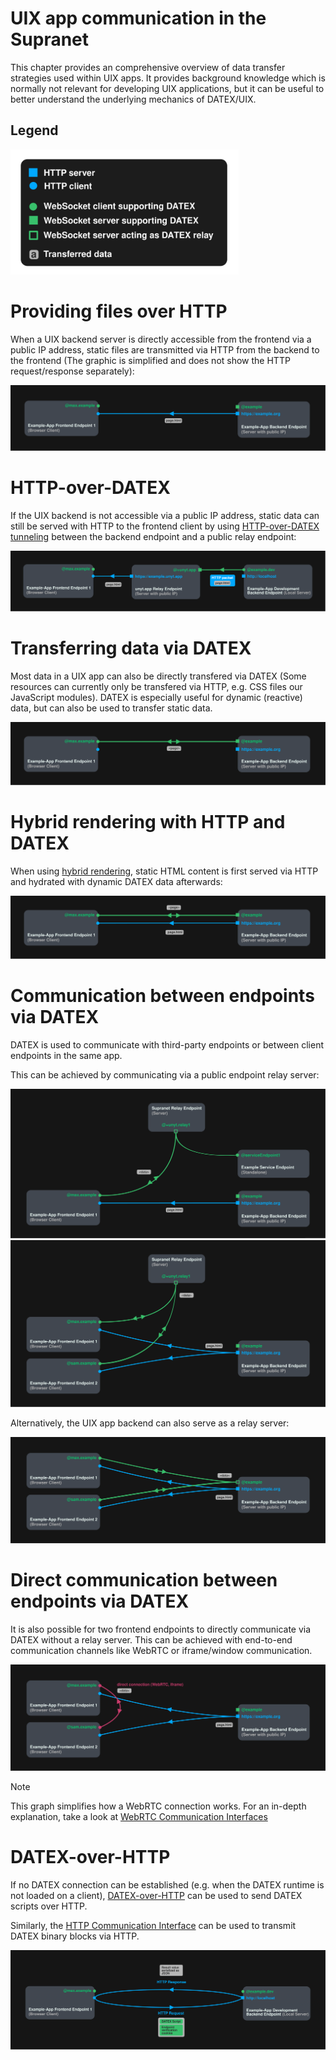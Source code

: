 # UIX app communication in the Supranet

This chapter provides an comprehensive overview of data transfer strategies used
within UIX apps.
It provides background knowledge which is normally not relevant for developing UIX applications, but it can be useful to better understand the underlying mechanics of DATEX/UIX.

## Legend
<img height=200  src="./res/communication/legend.svg"/>

# Providing files over HTTP

When a UIX backend server is directly accessible from the frontend via a public IP address,
static files are transmitted via HTTP from the backend to the frontend (The graphic is simplified and does not show the HTTP request/response separately):

![](./res/communication/static-file.svg)


# HTTP-over-DATEX

If the UIX backend is not accessible via a public IP address, static data can still be served with HTTP to the frontend client by using [HTTP-over-DATEX tunneling](./Glossary.md#http-over-datex) between the backend endpoint and a public relay endpoint:

![](./res/communication/static-http-over-datex.svg)

# Transferring data via DATEX

Most data in a UIX app can also be directly transfered via DATEX (Some resources can currently only be transfered via HTTP, e.g. CSS files our JavaScript modules).
DATEX is especially useful for dynamic (reactive) data, but can also be used to transfer static data.

![](./res/communication/dynamic-datex.svg)

# Hybrid rendering with HTTP and DATEX

When using [hybrid rendering](./08%20Rendering%20Methods.md#hybrid-rendering), static HTML content is first served via HTTP and hydrated with dynamic DATEX data afterwards:

![](./res/communication/hybrid-datex-http.svg)

# Communication between endpoints via DATEX

DATEX is used to communicate with third-party endpoints or between client endpoints in the same app.

This can be achieved by communicating via a public endpoint relay server:

![](./res/communication/third-party-endpoint.svg)
![](./res/communication/end-to-end-relay.svg)

Alternatively, the UIX app backend can also serve as a relay server:

![](./res/communication/end-to-end-backend.svg)

# Direct communication between endpoints via DATEX

It is also possible for two frontend endpoints to directly communicate via DATEX without a relay server. This can be achieved with end-to-end communication channels like WebRTC or iframe/window communication.

![](./res/communication/direct-connection.svg)

> [!NOTE]
> This graph simplifies how a WebRTC connection works. For an in-depth explanation,
> take a look at [WebRTC Communication Interfaces](https://docs.unyt.org/manual/datex/communication-interfaces#webrtc)

# DATEX-over-HTTP

If no DATEX connection can be established (e.g. when the DATEX runtime is not loaded on a client), [DATEX-over-HTTP](./Glossary.md#datex-over-http) can be used to send DATEX scripts over HTTP.

Similarly, the [HTTP Communication Interface](https://docs.unyt.org/manual/datex/communication-interfaces#http) can be used to transmit DATEX binary blocks via HTTP.

![](./res/communication/datex-over-http.svg)